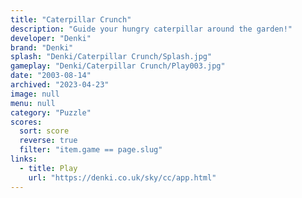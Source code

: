```yaml
---
title: "Caterpillar Crunch"
description: "Guide your hungry caterpillar around the garden!"
developer: "Denki"
brand: "Denki"
splash: "Denki/Caterpillar Crunch/Splash.jpg"
gameplay: "Denki/Caterpillar Crunch/Play003.jpg"
date: "2003-08-14"
archived: "2023-04-23"
image: null
menu: null
category: "Puzzle"
scores:
  sort: score
  reverse: true
  filter: "item.game == page.slug"
links:
  - title: Play
    url: "https://denki.co.uk/sky/cc/app.html"
---
```


